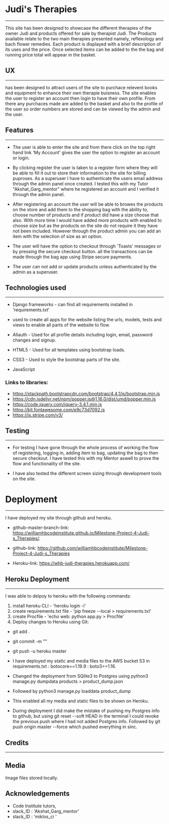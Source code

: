 # Judi's Therapies
________________________

This site has been designed to showcase the different therapies of the owner Judi and products offered for sale by therapist Judi.
The Products available relate to the two main therapies presented namely, reflexology and bach flower remedies.
Each product is displayed with a brief description of its uses and the price. Once selected items can be added to the
the bag and running price total will appear in the basket.

## UX
________________________

has been designed to attract users of the site to purchace relevent books and equipment to enhance their own therapie buisness.
The site enables the user to register an account then login to have their own profile. From there any purchaces made
are added to the basket and also to the profile of the user so order numbers are stored and can be viewed by the admin
and the user.

## Features
__________________

* The user is able to enter the site and from there click on the top right hand link 'My Account' gives the
user the option to register an account or login.

* By clicking register the user is taken to a register form where they will be able to fill it out to store
their information to the site for billing puproses. As a superuser I have to authenticate the users email address through the
admin panel once created. I tested this with my Tutor "Akshat_Garg_mentor" where he registered an account and I verified it
through the admin panel.

* After registering an account the user will be able to browes the products on the store and add them to the shopping bag with the
ability to, choose number of products and if product did have a size choose that also. With more time I would have
added more products with enabled to choose size but as the products on the site do not require it they have not been included.
However through the product admin you can add an item with the selection of size as an option. 

* The user will have the option to checkout through 'Toasts' messages or by pressing the secure checkout button.
all the transactions can be made through the bag app using Stripe secure payments.

* The user can not add or update products unless authenticated by the admin as a superuser.

## Technologies used
_____________________

* Django frameworks - can find all requirements installed in 'requirements.txt'
- used to create all apps for the website listing the urls, models, tests and views to enable all parts of 
the website to flow.

* Allauth - Used for all profile details including login, email, password changes and signup.

* HTML5 - Used for all templates using bootstrap loads.

* CSS3 - Used to style the bootstrap parts of the site.

* JavaScript 

### Links to libraries:

* https://stackpath.bootstrapcdn.com/bootstrap/4.4.1/js/bootstrap.min.js
* https://cdn.jsdelivr.net/npm/popper.js@1.16.0/dist/umd/popper.min.js
* https://code.jquery.com/jquery-3.4.1.min.js
* https://kit.fontawesome.com/e9c73d7092.js
* https://js.stripe.com/v3/

## Testing
________________________

* For testing I have gone through the whole process of working the flow of registering, logging in, adding item 
to bag, updating the bag to then secure checkout. I have tested this with my Mentor aswell to prove the flow and functionality of the site.

* I have also tested the different screen sizing through development tools on the site.

# Deployment
________________________

I have deployed my site through github and heroku.

* github-master-branch-link: https://williamhbcodeinstitute.github.io/Milestone-Project-4-Judi-s_Therapies/.
* github-link: https://github.com/williamhbcodeinstitute/Milestone-Project-4-Judi-s_Therapies

* Heroku-link: https://whb-judi-therapies.herokuapp.com/

## Heroku Deployment
________________________

I was able to delpoy to heroku with the following commands:
1. install heroku CLI - 'heroku login -i'
2. create requirements.txt file - 'pip freeze --local > requirements.txt'
3. create Procfile - 'echo web: python app.py > Procfile'
4. Deploy changes to Heroku using Git:

* git add .
* git commit -m ""
* git push -u heroku master

* I have deployed my static and media files to the AWS bucket S3   in requirements.txt : botocore==1.19.9 : boto3==1.16.

* Changed the deployment from SQlite3 to Postgres using python3 manage.py dumpdata products > product_dump.json
* Followed by python3 manage.py loaddata product_dump
* This enabled all my media and static files to be shown on Heroku.
* During deployment I did make the mistake of pushing my Postgres info to github, but using git reset --soft HEAD in the terminal I could revoke the previous push where I had not added Postgres info. Followed by git push origin master --force which pushed everything in sinc.


## Credits

________________________

## Media

Image files stored locally.


## Acknowledgements
* Code Institute tutors,
* slack_ID : 'Akshat_Garg_mentor'
* slack_ID : 'miklos_ci '



